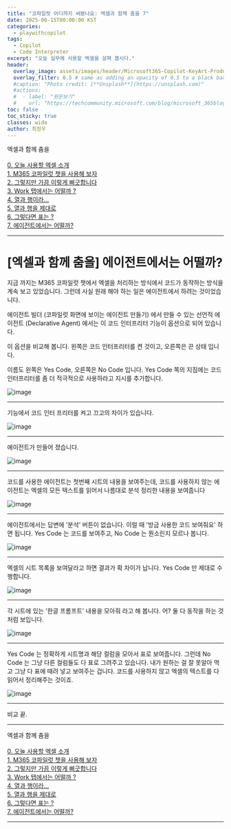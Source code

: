 ```yaml
---
title: "코파일럿 어디까지 써봤나요: 엑셀과 함께 춤을 7"
date: 2025-06-15T00:00:00 KST
categories:
  - playwithcopilot
tags:
  - Copilot
  - Code Interpreter
excerpt: "오늘 실무에 사용할 엑셀을 살펴 봅시다."
header:
  overlay_image: assets/images/header/Microsoft365-Copilot-KeyArt-Productivity-6K-01.png
  overlay_filter: 0.5 # same as adding an opacity of 0.5 to a black background
  #caption: "Photo credit: [**Unsplash**](https://unsplash.com)"
  #actions:
  #  - label: "원문보기"
  #    url: "https://techcommunity.microsoft.com/blog/microsoft_365blog/sharing-the-vision-microsoft-365-community-conference-keynotes-now-available/4416368"
toc: false
toc_sticky: true
classes: wide
author: 최정우
---
```


<div class="notice--info">
엑셀과 함께 춤을<br/>
<br/>
<a href="https://microsoft.github.io/mwkorea/playwithcopilot/excel_0/">0. 오늘 사용할 엑셀 소개</a><br/>
<a href="https://microsoft.github.io/mwkorea/playwithcopilot/excel_1/">1. M365 코파일럿 챗을 사용해 보자</a><br/>
<a href="https://microsoft.github.io/mwkorea/playwithcopilot/excel_2/">2. 그렇지만 가끔 이렇게 삐긋합니다</a><br/>
<a href="https://microsoft.github.io/mwkorea/playwithcopilot/excel_3/">3. Work 탭에서는 어떨까 ?</a><br/>
<a href="https://microsoft.github.io/mwkorea/playwithcopilot/excel_4/">4. 열과 행이라...</a><br/>
<a href="https://microsoft.github.io/mwkorea/playwithcopilot/excel_5/">5. 열과 행을 제대로</a><br/>
<a href="https://microsoft.github.io/mwkorea/playwithcopilot/excel_6/">6. 그렇다면 표는 ?</a><br/>
<a href="https://microsoft.github.io/mwkorea/playwithcopilot/excel_7/">7. 에이전트에서는 어떨까?</a><br/>
</div>

---

# [엑셀과 함께 춤을] 에이전트에서는 어떨까?

지금 까지는 M365 코파일럿 챗에서 엑셀을 처리하는 방식에서 코드가 동작하는 방식을 계속 보고 있었습니다. 그런데 사실 원래 해야 하는 일은 에이전트에서 하려는 것이었습니다.

에이전트 빌더 (코파일럿 화면에 보이는 에이전트 만들기) 에서 만들 수 있는 선언적 에이전트 (Declarative Agent) 에서는 이 코드 인터프리터 기능이 옵션으로 되어 있습니다.

이 옵션을 비교해 봅니다. 왼쪽은 코드 인터프리터를 켠 것이고, 오른쪽은 끈 상태 입니다.

이름도 왼쪽은 Yes Code, 오른쪽은 No Code 입니다. Yes Code 쪽의 지짐에는 코드 인터프리터를 좀 더 적극적으로 사용하라고 지시를 추가합니다.

![image](/mwkorea/assets/images/20250615/image49.png)

---

기능에서 코드 인터 프리터를 켜고 끄고의 차이가 있습니다.

![image](/mwkorea/assets/images/20250615/image50.png)

---

에이전트가 만들어 졌습니다.

![image](/mwkorea/assets/images/20250615/image51.png)

---

코드를 사용한 에이전트는 첫번째 시트의 내용을 보여주는데, 코드를 사용하지 않는 에이전트는 엑셀의 모든 텍스트를 읽어서 나름대로 분석 정리한 내용을 보여줍니다

![image](/mwkorea/assets/images/20250615/image52.png)

---

에이전트에서는 답변에 '분석' 버튼이 없습니다. 이럴 때 '방금 사용한 코드 보여줘요' 하면 됩니다. Yes Code 는 코드를 보여주고, No Code 는 뭔소린지 모르나 봅니다.

![image](/mwkorea/assets/images/20250615/image53.png)

---

엑셀의 시트 목록을 보여달라고 하면 결과가 확 차이가 납니다. Yes Code 만 제대로 수행합니다.

![image](/mwkorea/assets/images/20250615/image54.png)

---

각 시트에 있는 '한글 프롬프트' 내용을 모아줘 라고 해 봅니다. 
어? 둘 다 동작을 하는 것처럼 보입니다.

![image](/mwkorea/assets/images/20250615/image56.png)

---

Yes Code 는 정확하게 시트명과 해당 컬럼을 모아서 표로 보여줍니다.
그런데 No Code 는 그냥 다른 컬럼들도 다 표로 그려주고 있습니다. 내가 원하는 걸 잘 못알아 먹고 그냥 다 표에 때려 넣고 보여주는 겁니다. 코드를 사용하지 않고 엑셀의 텍스트를 다 읽어서 정리해주는 것이죠. 

![image](/mwkorea/assets/images/20250615/image55.png)

---

비교 끝.

---

<div class="notice--info">
엑셀과 함께 춤을<br/>
<br/>
<a href="https://microsoft.github.io/mwkorea/playwithcopilot/excel_0/">0. 오늘 사용할 엑셀 소개</a><br/>
<a href="https://microsoft.github.io/mwkorea/playwithcopilot/excel_1/">1. M365 코파일럿 챗을 사용해 보자</a><br/>
<a href="https://microsoft.github.io/mwkorea/playwithcopilot/excel_2/">2. 그렇지만 가끔 이렇게 삐긋합니다</a><br/>
<a href="https://microsoft.github.io/mwkorea/playwithcopilot/excel_3/">3. Work 탭에서는 어떨까 ?</a><br/>
<a href="https://microsoft.github.io/mwkorea/playwithcopilot/excel_4/">4. 열과 행이라...</a><br/>
<a href="https://microsoft.github.io/mwkorea/playwithcopilot/excel_5/">5. 열과 행을 제대로</a><br/>
<a href="https://microsoft.github.io/mwkorea/playwithcopilot/excel_6/">6. 그렇다면 표는 ?</a><br/>
<a href="https://microsoft.github.io/mwkorea/playwithcopilot/excel_7/">7. 에이전트에서는 어떨까?</a><br/>
</div>

---
